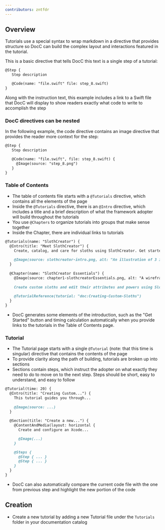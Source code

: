 ```yaml
---
contributors: zntfdr
---
```


## Overview

Tutorials use a special syntax to wrap markdown in a directive that provides structure so DocC can build the complex layout and interactions featured in the tutorial.

This is a basic directive that tells DocC this text is a single step of a tutorial:

```markdown
@Step {
   Step description

   @Code(name: "file.swift" file: step_8.swift)
}
```

Along with the instruction text, this example includes a link to a Swift file that DocC will display to show readers exactly what code to write to accomplish the step

### DocC directives can be nested

In the following example, the code directive contains an image directive that provides the reader more context for the step:

```markdown
@Step {
   Step description

   @Code(name: "file.swift", file: step_8.swift) {
     @Image(source: "step_8.png")
   }
}
```

### Table of Contents

- The table of contents file starts with a `@Tutorials` directive, which contains all the elements of the page
- Inside the `@Tutorials` directive, there is an `@Intro` directive, which includes a title and a brief description of what the framework adopter will build throughout the tutorials
- You use `@Chapters` to organize tutorials into groups that make sense together
- Inside the Chapter, there are individual links to tutorials

```markdown
@Tutorials(name: "SlothCreator") {
  @Intro(title: "Meet SlothCreator") {
    Create, catalog, and care for sloths using SlothCreator. Get started with SlothCreator by building the demo app _Slothy_.
    
    @Image(source: slothcreator-intro.png, alt: "An illustration of 3 iPhones in portrait mode, displaying the UI of finding, creating, and taking care of a sloth in Slothy — the sample app that you build in this collection of tutorials.")
  }
  
  @Chapter(name: "SlothCreator Essentials") {
    @Image(source: chapter1-slothcreatorEssentials.png, alt: "A wireframe of an app interface that has an outline of a sloth and four buttons below the sloth. The buttons display the following symbols, from left to right: snowflake, fire, wind, and lightning.")
    
    Create custom sloths and edit their attributes and powers using SlothCreator.
    
    @TutorialReference(tutorial: "doc:Creating-Custom-Sloths")
  }
}
```

- DocC generates some elements of the introduction, such as the "Get Started" button and timing calculation automatically when you provide links to the tutorials in the Table of Contents page.

### Tutorial

- The Tutorial page starts with a single `@Tutorial` (note: that this time is singular) directive that contains the contents of the page
- To provide clarity along the path of building, tutorials are broken up into sections
- Sections contain steps, which instruct the adopter on what exactly they need to do to move on to the next step. Steps should be short, easy to understand, and easy to follow

```markdown
@Tutorial(time: 20) {
  @Intro(title: "Creating Custom...") {
    This tutorial guides you through...
    
    @Image(source: ...)
  }
  
  @Section(title: "Create a new...") {
    @ContentAndMedia(layout: horizontal {
      Create and configure an Xcode...

      @Image(...)
    } 

    @Steps {
      @Step { ... }
      @Step { ... }
    }
  }
}
```

- DocC can also automatically compare the current code file with the one from previous step and highlight the new portion of the code

## Creation

- Create a new tutorial by adding a new Tutorial file under the `Tutorials` folder in your documentation catalog
